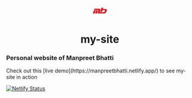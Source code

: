 <p align="center">
  <img alt="logo" src="./src/images/mb.png" width="60" />
</p>
<h1 align="center">
  my-site
</h1>
<h3>
Personal website of Manpreet Bhatti
</h3>
Check out this [live demo](https://manpreetbhatti.netlify.app/) to see my-site in action

[![Netlify Status](https://api.netlify.com/api/v1/badges/cee70419-6f87-4286-bb96-a8e7aaa01cc9/deploy-status)](https://app.netlify.com/sites/manpreetbhatti/deploys)